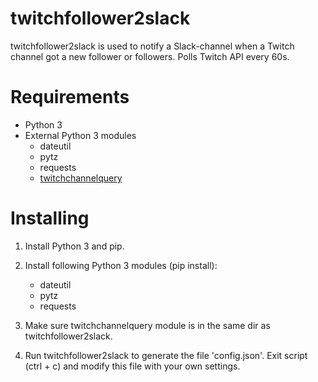 # twitchfollower2slack
twitchfollower2slack is used to notify a Slack-channel when a Twitch channel got a new follower or followers. Polls Twitch API every 60s.


# Requirements
* Python 3
* External Python 3 modules
  * dateutil
  * pytz
  * requests
  * [twitchchannelquery](https://github.com/bl0m1/twitchquery/)

# Installing
1. Install Python 3 and pip.

1. Install following Python 3 modules (pip install):
   * dateutil
   * pytz
   * requests

1. Make sure twitchchannelquery module is in the same dir as twitchfollower2slack.

1. Run twitchfollower2slack to generate the file 'config.json'.
   Exit script (ctrl + c) and modify this file with your own settings.
